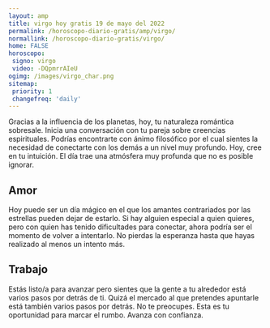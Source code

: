 ```yaml
---
layout: amp
title: virgo hoy gratis 19 de mayo del 2022 
permalink: /horoscopo-diario-gratis/amp/virgo/
normallink: /horoscopo-diario-gratis/virgo/
home: FALSE
horoscopo:
 signo: virgo
 video: -DQpmrrAIeU
ogimg: /images/virgo_char.png
sitemap:
 priority: 1
 changefreq: 'daily'
---
```



Gracias a la influencia de los planetas, hoy, tu naturaleza romántica sobresale. Inicia una conversación con tu pareja sobre creencias espirituales. Podrías encontrarte con ánimo filosófico por el cual sientes la necesidad de conectarte con los demás a un nivel muy profundo. Hoy, cree en tu intuición. El día trae una atmósfera muy profunda que no es posible ignorar.

## Amor

Hoy puede ser un día mágico en el que los amantes contrariados por las estrellas pueden dejar de estarlo. Si hay alguien especial a quien quieres, pero con quien has tenido dificultades para conectar, ahora podría ser el momento de volver a intentarlo. No pierdas la esperanza hasta que hayas realizado al menos un intento más.

## Trabajo

Estás listo/a para avanzar pero sientes que la gente a tu alrededor está varios pasos por detrás de ti. Quizá el mercado al que pretendes apuntarle está también varios pasos por detrás. No te preocupes. Esta es tu oportunidad para marcar el rumbo. Avanza con confianza.